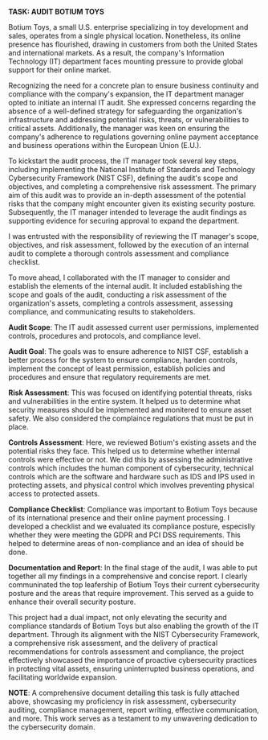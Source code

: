 **TASK: AUDIT BOTIUM TOYS**


Botium Toys, a small U.S. enterprise specializing in toy development and sales, operates from a single physical location. Nonetheless, its online presence has flourished, drawing in customers from both the United States and international markets. As a result, the company's Information Technology (IT) department faces mounting pressure to provide global support for their online market.

Recognizing the need for a concrete plan to ensure business continuity and compliance with the company's expansion, the IT department manager opted to initiate an internal IT audit. She expressed concerns regarding the absence of a well-defined strategy for safeguarding the organization's infrastructure and addressing potential risks, threats, or vulnerabilities to critical assets. Additionally, the manager was keen on ensuring the company's adherence to regulations governing online payment acceptance and business operations within the European Union (E.U.).

To kickstart the audit process, the IT manager took several key steps, including implementing the National Institute of Standards and Technology Cybersecurity Framework (NIST CSF), defining the audit's scope and objectives, and completing a comprehensive risk assessment. The primary aim of this audit was to provide an in-depth assessment of the potential risks that the company might encounter given its existing security posture. Subsequently, the IT manager intended to leverage the audit findings as supporting evidence for securing approval to expand the department.

I was entrusted with the responsibility of reviewing the IT manager's scope, objectives, and risk assessment, followed by the execution of an internal audit to complete a thorough controls assessment and compliance checklist.

To move ahead, I collaborated with the IT manager to consider and establish the elements of the internal audit. It included establishing the scope and goals of the audit, conducting a risk assessment of the organization's assets, completing a controls assessment, assessing compliance, and communicating results to stakeholders.

**Audit Scope**: 
The IT audit assessed current user permissions, implemented controls, procedures and protocols, and compliance level.

**Audit Goal**:
The goals was to ensure adherence to NIST CSF, establish a better process for the system to ensure compliance, harden controls, implement the concept of least permission, establish policies and procedures and ensure that regulatory requirements are met. 

**Risk Assessment**:
This was focused on identifying potential threats, risks and vulnerabilities in the entire system. It helped us to determine what security measures should be implemented and monitered to ensure asset safety. We also considered the complaince regulations that must be put in place. 

**Controls Assessment**:
Here, we reviewed Botium's existing assets and the potential risks they face. This helped us to determine whether internal controls were effective or not. We did this by assessing the administrative controls which includes the human component of cybersecurity, technical controls which are the software and hardware such as IDS and IPS used in protecting assets, and physical control which involves preventing physical access to protected assets. 

**Compliance Checklist**: 
Compliance was important to Botium Toys because of its international presence and their online payment processing. I developed a checklist and we evaluated its compliance posture, especislly whether they were meeting the GDPR and PCI DSS requirements. This helped to determine areas of non-compliance and an idea of should be done. 

**Documentation and Report**: 
In the final stage of the audit, I was able to put together all my findings in a comprehensive and concise report. I clearly communinated the top leafership of Botium Toys their current cybersecurity posture and the areas that require improvement. This served as a guide to enhance their overall security posture. 


This project had a dual impact, not only elevating the security and compliance standards of Botium Toys but also enabling the growth of the IT department. Through its alignment with the NIST Cybersecurity Framework, a comprehensive risk assessment, and the delivery of practical recommendations for controls assessment and compliance, the project effectively showcased the importance of proactive cybersecurity practices in protecting vital assets, ensuring uninterrupted business operations, and facilitating worldwide expansion.


**NOTE**: A comprehensive document detailing this task is fully attached above, showcasing my proficiency in risk assessment, cybersecurity auditing, compliance management, report writing, effective communication, and more. This work serves as a testament to my unwavering dedication to the cybersecurity domain.
